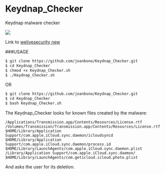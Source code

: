 # Keydnap_Checker
Keydnap malware checker

![](http://www.welivesecurity.com/wp-content/themes/eset/images/logo-la-es.jpg)

Link to <a href="http://www.welivesecurity.com/2016/08/30/osxkeydnap-spreads-via-signed-transmission-application">welivesecurity new</a>

###USAGE

~~~bash
$ git clone https://github.com/joanbono/Keydnap_Checker.git
$ cd Keydnap_Checker
$ chmod +x Keydnap_Checker.sh
$ ./Keydnap_Checker.sh
~~~

OR

~~~bash
$ git clone https://github.com/joanbono/Keydnap_Checker.git
$ cd Keydnap_Checker
$ bash Keydnap_Checker.sh
~~~

The Keydnap_Checker looks for known files created by the malware:
~~~
/Applications/Transmission.app/Contents/Resources/License.rtf
/Volumes/Transmission/Transmission.app/Contents/Resources/License.rtf
$HOME/Library/Application Support/com.apple.iCloud.sync.daemon/icloudsyncd
$HOME/Library/Application Support/com.apple.iCloud.sync.daemon/process.id
$HOME/Library/LaunchAgents/com.apple.iCloud.sync.daemon.plist
/Library/Application Support/com.apple.iCloud.sync.daemon/
$HOME/Library/LaunchAgents/com.geticloud.icloud.photo.plist
~~~
And asks the user for its deletion.
